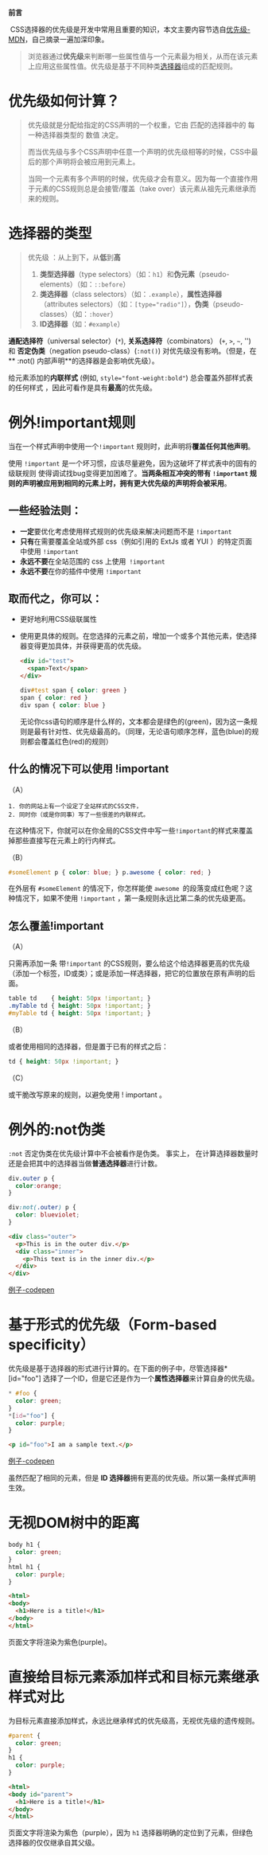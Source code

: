 **前言**

​	CSS选择器的优先级是开发中常用且重要的知识，本文主要内容节选自[优先级-MDN](https://developer.mozilla.org/zh-CN/docs/Web/CSS/Specificity)，自己摘录一遍加深印象。

>  	浏览器通过**优先级**来判断哪一些属性值与一个元素最为相关，从而在该元素上应用这些属性值。优先级是基于不同种类[选择器](#选择器的类型)组成的匹配规则。

# 优先级如何计算？

> 优先级就是分配给指定的CSS声明的一个权重，它由 匹配的选择器中的 每一种选择器类型的 数值 决定。
>
> 而当优先级与多个CSS声明中任意一个声明的优先级相等的时候，CSS中最后的那个声明将会被应用到元素上。
>
> 当同一个元素有多个声明的时候，优先级才会有意义。因为每一个直接作用于元素的CSS规则总是会接管/覆盖（take over）该元素从祖先元素继承而来的规则。

# 选择器的类型

>  优先级 ：从上到下，从**低**到**高**
>
> 1. **类型选择器**（type selectors）（如：`h1`）和**伪元素**（pseudo-elements）（如：`::before`）
> 2. **类选择器**（class selectors）（如：`.example`），**属性选择器**（attributes selectors）（如：`[type="radio"]`），**伪类**（pseudo-classes）（如：`:hover`）
> 3. **ID选择器**（如：`#example`）

**通配选择符**（universal selector）(`*`), **关系选择符**（combinators） (`+`, `>`, `~`, '')  和 **否定伪类**（negation pseudo-class）(`:not()`) 对优先级没有影响。（但是，在** :not() 内部声明**的选择器是会影响优先级）。

给元素添加的**内联样式** (例如, `style="font-weight:bold"`) 总会覆盖外部样式表的任何样式 ，因此可看作是具有**最高**的优先级。

# 例外!important规则

当在一个样式声明中使用一个`!important` 规则时，此声明将**覆盖任何其他声明**。

使用 `!important` 是一个坏习惯，应该尽量避免，因为这破坏了样式表中的固有的级联规则 使得调试找bug变得更加困难了。**当两条相互冲突的带有 `!important` 规则的声明被应用到相同的元素上时，拥有更大优先级的声明将会被采用**。

## 一些经验法则：

+ **一定**要优化考虑使用样式规则的优先级来解决问题而不是 `!important`
+ **只有**在需要覆盖全站或外部 css（例如引用的 ExtJs 或者 YUI ）的特定页面中使用 `!important`
+ **永远不要**在全站范围的 css 上使用` !important`
+ **永远不要**在你的插件中使用 `!important`

## 取而代之，你可以：

- 更好地利用CSS级联属性

- 使用更具体的规则。在您选择的元素之前，增加一个或多个其他元素，使选择器变得更加具体，并获得更高的优先级。

  ```html
  <div id="test">
    <span>Text</span>
  </div>
  ```

  ```css
  div#test span { color: green }
  span { color: red }
  div span { color: blue }
  ```

  无论你css语句的顺序是什么样的，文本都会是绿色的(green)，因为这一条规则是最有针对性、优先级最高的。（同理，无论语句顺序怎样，蓝色(blue)的规则都会覆盖红色(red)的规则）

## 什么的情况下可以使用 !important

（A）

```
1. 你的网站上有一个设定了全站样式的CSS文件，
2. 同时你（或是你同事）写了一些很差的内联样式。
```

在这种情况下，你就可以在你全局的CSS文件中写一些`!important`的样式来覆盖掉那些直接写在元素上的行内样式。

（B）

```css
#someElement p { color: blue; } p.awesome { color: red; }
```

在外层有 `#someElement` 的情况下，你怎样能使 `awesome `的段落变成红色呢？这种情况下，如果不使用 `!important` ，第一条规则永远比第二条的优先级更高。

## 怎么覆盖!important

（A）

只需再添加一条 带`!important` 的CSS规则，要么给这个给选择器更高的优先级（添加一个标签，ID或类）；或是添加一样选择器，把它的位置放在原有声明的后面。

```css
table td    { height: 50px !important; }
.myTable td { height: 50px !important; }
#myTable td { height: 50px !important; }	
```

（B）

或者使用相同的选择器，但是置于已有的样式之后： 

```css
td { height: 50px !important; }
```

（C）

或干脆改写原来的规则，以避免使用 ! important 。

# 例外的:not伪类

`:not` 否定伪类在优先级计算中不会被看作是伪类。 事实上， 在计算选择器数量时还是会把其中的选择器当做**普通选择器**进行计数。

```css
div.outer p {
  color:orange;
}

div:not(.outer) p {
  color: blueviolet;
}
```

```html
<div class="outer">
  <p>This is in the outer div.</p>
  <div class="inner">
    <p>This text is in the inner div.</p>
  </div>
</div>
```

[例子-codepen](https://codepen.io/clydeqin7/pen/GPEqro?&editable=true)

# 基于形式的优先级（Form-based specificity）

优先级是基于选择器的形式进行计算的。在下面的例子中，尽管选择器*[id="foo"] 选择了一个ID，但是它还是作为一个**属性选择器**来计算自身的优先级。

```css
* #foo {
  color: green;
}
*[id="foo"] {
  color: purple;
}
```

```HTML
<p id="foo">I am a sample text.</p>
```

[例子-codepen](https://codepen.io/clydeqin7/pen/EGXyXr?&editable=true)

虽然匹配了相同的元素，但是 **ID 选择器**拥有更高的优先级。所以第一条样式声明生效。

# 无视DOM树中的距离

```css
body h1 {
  color: green;
}
html h1 {
  color: purple;
}
```

```html
<html>
<body>
  <h1>Here is a title!</h1>
</body>
</html>
```

页面文字将渲染为紫色(purple)。

# 直接给目标元素添加样式和目标元素继承样式对比

为目标元素直接添加样式，永远比继承样式的优先级高，无视优先级的遗传规则。

```css
#parent {
  color: green;
}
h1 {
  color: purple;
}
```

```html
<html>
<body id="parent">
  <h1>Here is a title!</h1>
</body>
</html>
```

页面文字将渲染为紫色（purple），因为 `h1` 选择器明确的定位到了元素，但绿色选择器的仅仅继承自其父级。
